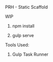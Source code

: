 PRH - Static Scaffold


WIP


1. npm install

2. gulp serve







Tools Used:

1. Gulp Task Runner
